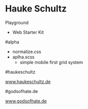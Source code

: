 # Hauke Schultz

Playground

- Web Starter Kit

#alpha

- normalize.css
- aplha.scss
  - simple mobile first grid system

#haukeschultz

www.haukeschultz.de

#godsofhate.de

www.godsofhate.de
